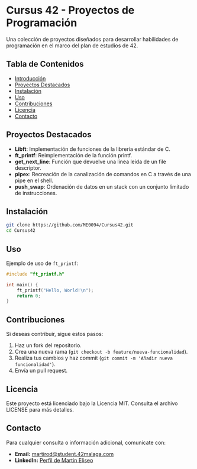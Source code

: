 # Cursus 42 - Proyectos de Programación

Una colección de proyectos diseñados para desarrollar habilidades de programación en el marco del plan de estudios de 42.

## Tabla de Contenidos

- [Introducción](#introducción)
- [Proyectos Destacados](#proyectos-destacados)
- [Instalación](#instalación)
- [Uso](#uso)
- [Contribuciones](#contribuciones)
- [Licencia](#licencia)
- [Contacto](#contacto)

## Proyectos Destacados

- **Libft**: Implementación de funciones de la librería estándar de C.
- **ft_printf**: Reimplementación de la función printf.
- **get_next_line**: Función que devuelve una línea leída de un file descriptor.
- **pipex**: Recreación de la canalización de comandos en C a través de una pipe en el shell.
- **push_swap**: Ordenación de datos en un stack con un conjunto limitado de instrucciones.

## Instalación

```bash
git clone https://github.com/ME0094/Cursus42.git
cd Cursus42
```

## Uso

Ejemplo de uso de `ft_printf`:

```c
#include "ft_printf.h"

int main() {
    ft_printf("Hello, World!\n");
    return 0;
}
```

## Contribuciones

Si deseas contribuir, sigue estos pasos:

1. Haz un fork del repositorio.
2. Crea una nueva rama (`git checkout -b feature/nueva-funcionalidad`).
3. Realiza tus cambios y haz commit (`git commit -m 'Añadir nueva funcionalidad'`).
4. Envía un pull request.

## Licencia

Este proyecto está licenciado bajo la Licencia MIT. Consulta el archivo LICENSE para más detalles.

## Contacto
Para cualquier consulta o información adicional, comunícate con:

- **Email:** martirod@student.42malaga.com
- **LinkedIn:** [Perfil de Martin Eliseo](https://www.linkedin.com/in/martin-eliseo/)
